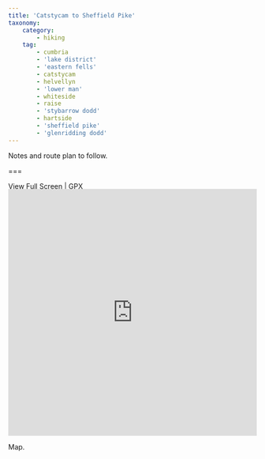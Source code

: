 ```yaml
---
title: 'Catstycam to Sheffield Pike'
taxonomy:
    category:
        - hiking
    tag:
        - cumbria
        - 'lake district'
        - 'eastern fells'
        - catstycam
        - helvellyn
        - 'lower man'
        - whiteside
        - raise
        - 'stybarrow dodd'
        - hartside
        - 'sheffield pike'
        - 'glenridding dodd'
---
```


Notes and route plan to follow.

===

[View Full Screen](https://map.mootparadox.com/full/catstye-cam) | [GPX](https://map.mootparadox.com/gpx/catstye-cam)  
<p><iframe src="https://map.mootparadox.com/embed/catstye-cam" height="500" width="100%" style="border:none; margin-top:-1.2em;"></iframe></p>

Map.